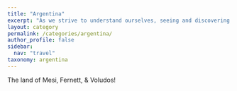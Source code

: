 ```yaml
---
title: "Argentina"
excerpt: "As we strive to understand ourselves, seeing and discovering new cultures across the globe helps us understand what truly makes our own home special."
layout: category
permalink: /categories/argentina/
author_profile: false
sidebar:
  nav: "travel"
taxonomy: argentina
---
```

The land of Mesi, Fernett, & Voludos!
